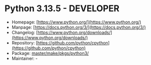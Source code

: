 # Python 3.13.5 - DEVELOPER
 - Homepage: [https://www.python.org/](https://www.python.org/)
 - Manpage: [https://docs.python.org/3/](https://docs.python.org/3/)
 - Changelog: [https://www.python.org/downloads/](https://www.python.org/downloads/)
 - Repository: [https://github.com/python/cpython](https://github.com/python/cpython)
 - Package: [master/make/pkgs/python3/](https://github.com/Freetz-NG/freetz-ng/tree/master/make/pkgs/python3/)
 - Maintainer: -

